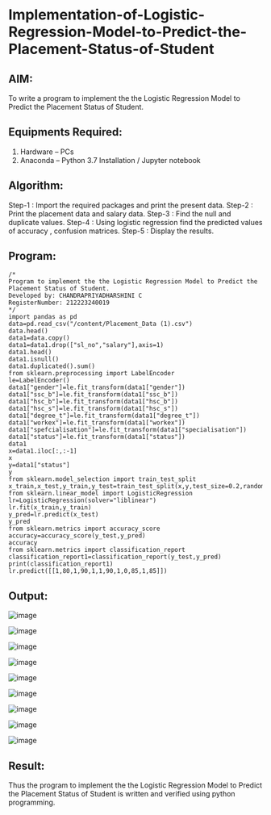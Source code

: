 # Implementation-of-Logistic-Regression-Model-to-Predict-the-Placement-Status-of-Student

## AIM:
To write a program to implement the the Logistic Regression Model to Predict the Placement Status of Student.

## Equipments Required:
1. Hardware – PCs
2. Anaconda – Python 3.7 Installation / Jupyter notebook

## Algorithm:
Step-1 : Import the required packages and print the present data.
Step-2 : Print the placement data and salary data.
Step-3 : Find the null and duplicate values. 
Step-4 : Using logistic regression find the predicted values of accuracy , confusion matrices.
Step-5 : Display the results.

## Program:
```
/*
Program to implement the the Logistic Regression Model to Predict the Placement Status of Student.
Developed by: CHANDRAPRIYADHARSHINI C
RegisterNumber: 212223240019
*/
import pandas as pd
data=pd.read_csv("/content/Placement_Data (1).csv")
data.head()
data1=data.copy()
data1=data1.drop(["sl_no","salary"],axis=1)
data1.head()
data1.isnull()
data1.duplicated().sum()
from sklearn.preprocessing import LabelEncoder
le=LabelEncoder()
data1["gender"]=le.fit_transform(data1["gender"])
data1["ssc_b"]=le.fit_transform(data1["ssc_b"])
data1["hsc_b"]=le.fit_transform(data1["hsc_b"])
data1["hsc_s"]=le.fit_transform(data1["hsc_s"])
data1["degree_t"]=le.fit_transform(data1["degree_t"])
data1["workex"]=le.fit_transform(data1["workex"])
data1["spefcialisation"]=le.fit_transform(data1["specialisation"])
data1["status"]=le.fit_transform(data1["status"])
data1
x=data1.iloc[:,:-1]
x
y=data1["status"]
y
from sklearn.model_selection import train_test_split
x_train,x_test,y_train,y_test=train_test_split(x,y,test_size=0.2,random_state=0)
from sklearn.linear_model import LogisticRegression
lr=LogisticRegression(solver="liblinear") 
lr.fit(x_train,y_train)
y_pred=lr.predict(x_test)
y_pred
from sklearn.metrics import accuracy_score
accuracy=accuracy_score(y_test,y_pred)
accuracy
from sklearn.metrics import classification_report
classification_report1=classification_report(y_test,y_pred)
print(classification_report1)
lr.predict([[1,80,1,90,1,1,90,1,0,85,1,85]])
```

## Output:

![image](https://github.com/Bosevennila/Implementation-of-Logistic-Regression-Model-to-Predict-the-Placement-Status-of-Student/assets/144870486/2a5ea6b4-66a3-43d9-8230-2fa6f1ea1189)

![image](https://github.com/Bosevennila/Implementation-of-Logistic-Regression-Model-to-Predict-the-Placement-Status-of-Student/assets/144870486/3a5132f8-a452-458c-8a35-babb20ceeeba)

![image](https://github.com/Bosevennila/Implementation-of-Logistic-Regression-Model-to-Predict-the-Placement-Status-of-Student/assets/144870486/887bf772-e251-4380-a82c-aa935ca5df7c)

![image](https://github.com/Bosevennila/Implementation-of-Logistic-Regression-Model-to-Predict-the-Placement-Status-of-Student/assets/144870486/654889ce-eede-4b48-9c6d-634668012680)

![image](https://github.com/Bosevennila/Implementation-of-Logistic-Regression-Model-to-Predict-the-Placement-Status-of-Student/assets/144870486/0d464901-49ab-456e-b083-953acb3d1113)

![image](https://github.com/Bosevennila/Implementation-of-Logistic-Regression-Model-to-Predict-the-Placement-Status-of-Student/assets/144870486/9df90624-b735-46c5-adc8-78c1ffb834bc)

![image](https://github.com/Bosevennila/Implementation-of-Logistic-Regression-Model-to-Predict-the-Placement-Status-of-Student/assets/144870486/db691656-9a9e-4c4b-a50e-c3686137ddfc)

![image](https://github.com/Bosevennila/Implementation-of-Logistic-Regression-Model-to-Predict-the-Placement-Status-of-Student/assets/144870486/17e0f696-b95d-4607-bc40-56c0176aab1e)

![image](https://github.com/Bosevennila/Implementation-of-Logistic-Regression-Model-to-Predict-the-Placement-Status-of-Student/assets/144870486/24050d7c-0866-4ac9-bf47-68cbcd786205)


## Result:
Thus the program to implement the the Logistic Regression Model to Predict the Placement Status of Student is written and verified using python programming.
